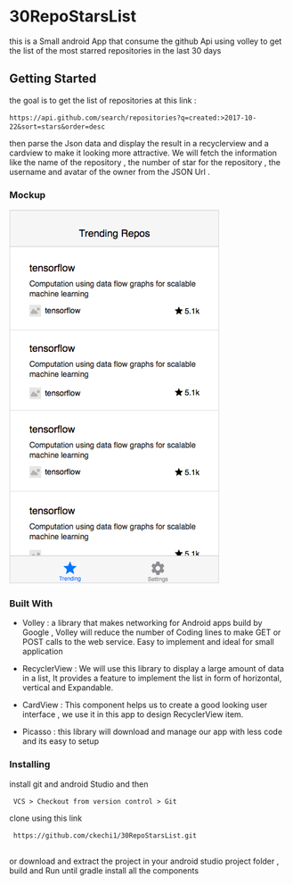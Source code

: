 # 30RepoStarsList  

this is a Small android App that consume the github Api using volley to get the list of the most starred repositories in the last 30 days 
  
## Getting Started 

the goal is to get the list of repositories at this link : 
``` 
https://api.github.com/search/repositories?q=created:>2017-10-22&sort=stars&order=desc 

```
then parse the Json data and display the result in a recyclerview and a cardview to make it looking more attractive. 
We will fetch the information like the name of the repository , the number of star for the repository  , the username and avatar of the owner  from the JSON Url .  

### Mockup     

![alt text]( https://github.com/ckechi1/30RepoStarsList/blob/master/mockup.png)

###  Built With  

* Volley : a library that makes networking for Android apps build by Google , Volley will reduce the number of Coding lines to make GET or POST calls to the web service. Easy to implement and ideal for small application 

* RecyclerView : We will use this library to display a large amount of data in a list, It provides a feature to implement the list in form of horizontal, vertical and Expandable.
 
* CardView : This component helps us to create  a good looking user interface , we use it in this app to design RecyclerView item. 

* Picasso : this library will download and manage our app with less code and its easy to setup 
 
 ### Installing  
 install git and android Studio  and then 
``` 
 VCS > Checkout from version control > Git   
 ``` 
clone using this link  
``` 
 https://github.com/ckechi1/30RepoStarsList.git 
 
``` 
 or download and extract the project in your android studio project folder , build and Run until gradle install all the components 
 
  
  
   
   
     
     
      
